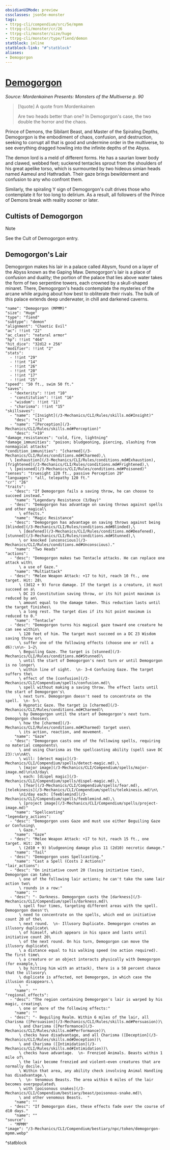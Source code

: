 ```yaml
---
obsidianUIMode: preview
cssclasses: json5e-monster
tags:
- ttrpg-cli/compendium/src/5e/mpmm
- ttrpg-cli/monster/cr/26
- ttrpg-cli/monster/size/huge
- ttrpg-cli/monster/type/fiend/demon
statblock: inline
statblock-link: "#^statblock"
aliases:
- Demogorgon
---
```

# [Demogorgon](3-Mechanics\CLI\Compendium\bestiary\npc/demogorgon-mpmm.md)
*Source: Mordenkainen Presents: Monsters of the Multiverse p. 90*  

> [!quote] A quote from Mordenkainen  
> 
> Are two heads better than one? In Demogorgon's case, the two double the horror and the chaos.

Prince of Demons, the Sibilant Beast, and Master of the Spiraling Depths, Demogorgon is the embodiment of chaos, confusion, and destruction, seeking to corrupt all that is good and undermine order in the multiverse, to see everything dragged howling into the infinite depths of the Abyss.

The demon lord is a meld of different forms. He has a saurian lower body and clawed, webbed feet; suckered tentacles sprout from the shoulders of his great apelike torso, which is surmounted by two hideous simian heads named Aameul and Hathradiah. Their gaze brings bewilderment and confusion to any who confront them.

Similarly, the spiraling Y sign of Demogorgon's cult drives those who contemplate it for too long to delirium. As a result, all followers of the Prince of Demons break with reality sooner or later.

## Cultists of Demogorgon

> [!note]
> See the Cult of Demogorgon entry.

## Demogorgon's Lair

Demogorgon makes his lair in a palace called Abysm, found on a layer of the Abyss known as the Gaping Maw. Demogorgon's lair is a place of confusion and duality; the portion of the palace that lies above water takes the form of two serpentine towers, each crowned by a skull-shaped minaret. There, Demogorgon's heads contemplate the mysteries of the arcane while arguing about how best to obliterate their rivals. The bulk of this palace extends deep underwater, in chill and darkened caverns.

```statblock
"name": "Demogorgon (MPMM)"
"size": "Huge"
"type": "fiend"
"subtype": "demon"
"alignment": "Chaotic Evil"
"ac": !!int "22"
"ac_class": "natural armor"
"hp": !!int "464"
"hit_dice": "32d12 + 256"
"modifier": !!int "2"
"stats":
  - !!int "29"
  - !!int "14"
  - !!int "26"
  - !!int "20"
  - !!int "17"
  - !!int "25"
"speed": "50 ft., swim 50 ft."
"saves":
  - "dexterity": !!int "10"
  - "constitution": !!int "16"
  - "wisdom": !!int "11"
  - "charisma": !!int "15"
"skillsaves":
  - "name": "[Insight](/3-Mechanics/CLI/Rules/skills.md#Insight)"
    "desc": "+11"
  - "name": "[Perception](/3-Mechanics/CLI/Rules/skills.md#Perception)"
    "desc": "+19"
"damage_resistances": "cold, fire, lightning"
"damage_immunities": "poison; bludgeoning, piercing, slashing from nonmagical attacks"
"condition_immunities": "[charmed](/3-Mechanics/CLI/Rules/conditions.md#Charmed),\
  \ [exhaustion](/3-Mechanics/CLI/Rules/conditions.md#Exhaustion), [frightened](/3-Mechanics/CLI/Rules/conditions.md#Frightened),\
  \ [poisoned](/3-Mechanics/CLI/Rules/conditions.md#Poisoned)"
"senses": "truesight 120 ft., passive Perception 29"
"languages": "all, telepathy 120 ft."
"cr": "26"
"traits":
  - "desc": "If Demogorgon fails a saving throw, he can choose to succeed instead."
    "name": "Legendary Resistance (3/Day)"
  - "desc": "Demogorgon has advantage on saving throws against spells and other magical\
      \ effects."
    "name": "Magic Resistance"
  - "desc": "Demogorgon has advantage on saving throws against being [blinded](/3-Mechanics/CLI/Rules/conditions.md#Blinded),\
      \ [deafened](/3-Mechanics/CLI/Rules/conditions.md#Deafened), [stunned](/3-Mechanics/CLI/Rules/conditions.md#Stunned),\
      \ or knocked [unconscious](/3-Mechanics/CLI/Rules/conditions.md#Unconscious)."
    "name": "Two Heads"
"actions":
  - "desc": "Demogorgon makes two Tentacle attacks. He can replace one attack with\
      \ a use of Gaze."
    "name": "Multiattack"
  - "desc": "Melee Weapon Attack: +17 to hit, reach 10 ft., one target. Hit: 28\
      \ (3d12 + 9) force damage. If the target is a creature, it must succeed on a\
      \ DC 23 Constitution saving throw, or its hit point maximum is reduced by an\
      \ amount equal to the damage taken. This reduction lasts until the target finishes\
      \ a long rest. The target dies if its hit point maximum is reduced to 0."
    "name": "Tentacle"
  - "desc": "Demogorgon turns his magical gaze toward one creature he can see within\
      \ 120 feet of him. The target must succeed on a DC 23 Wisdom saving throw or\
      \ suffer one of the following effects (choose one or roll a d6):\n\n- 1–2\
      \ Beguiling Gaze. The target is [stunned](/3-Mechanics/CLI/Rules/conditions.md#Stunned)\
      \ until the start of Demogorgon's next turn or until Demogorgon is no longer\
      \ within line of sight.  \n- 3–4 Confusing Gaze. The target suffers the\
      \ effect of the [confusion](/3-Mechanics/CLI/Compendium/spells/confusion.md)\
      \ spell without making a saving throw. The effect lasts until the start of Demogorgon's\
      \ next turn. Demogorgon doesn't need to concentrate on the spell.  \n- 5–\
      6 Hypnotic Gaze. The target is [charmed](/3-Mechanics/CLI/Rules/conditions.md#Charmed)\
      \ by Demogorgon until the start of Demogorgon's next turn. Demogorgon chooses\
      \ how the [charmed](/3-Mechanics/CLI/Rules/conditions.md#Charmed) target uses\
      \ its action, reaction, and movement.  "
    "name": "Gaze"
  - "desc": "Demogorgon casts one of the following spells, requiring no material components\
      \ and using Charisma as the spellcasting ability (spell save DC 23):\n\nAt\
      \ will: [detect magic](/3-Mechanics/CLI/Compendium/spells/detect-magic.md),\
      \ [major image](/3-Mechanics/CLI/Compendium/spells/major-image.md)\n\n3/day\
      \ each: [dispel magic](/3-Mechanics/CLI/Compendium/spells/dispel-magic.md),\
      \ [fear](/3-Mechanics/CLI/Compendium/spells/fear.md), [telekinesis](/3-Mechanics/CLI/Compendium/spells/telekinesis.md)\n\
      \n1/day each: [feeblemind](/3-Mechanics/CLI/Compendium/spells/feeblemind.md),\
      \ [project image](/3-Mechanics/CLI/Compendium/spells/project-image.md)"
    "name": "Spellcasting"
"legendary_actions":
  - "desc": "Demogorgon uses Gaze and must use either Beguiling Gaze or Confusing\
      \ Gaze."
    "name": "Gaze"
  - "desc": "Melee Weapon Attack: +17 to hit, reach 15 ft., one target. Hit: 20\
      \ (2d10 + 9) bludgeoning damage plus 11 (2d10) necrotic damage."
    "name": "Tail"
  - "desc": "Demogorgon uses Spellcasting."
    "name": "Cast a Spell (Costs 2 Actions)"
"lair_actions":
  - "desc": "On initiative count 20 (losing initiative ties), Demogorgon can take\
      \ one of the following lair actions; he can't take the same lair action two\
      \ rounds in a row:"
    "name": ""
  - "desc": "- Darkness. Demogorgon casts the [darkness](/3-Mechanics/CLI/Compendium/spells/darkness.md)\
      \ spell four times, targeting different areas with the spell. Demogorgon doesn't\
      \ need to concentrate on the spells, which end on initiative count 20 of the\
      \ next round.  \n- Illusory Duplicate. Demogorgon creates an illusory duplicate\
      \ of himself, which appears in his space and lasts until initiative count 20\
      \ of the next round. On his turn, Demogorgon can move the illusory duplicate\
      \ a distance equal to his walking speed (no action required). The first time\
      \ a creature or an object interacts physically with Demogorgon (for example,\
      \ by hitting him with an attack), there is a 50 percent chance that the illusory\
      \ duplicate is affected, not Demogorgon, in which case the illusion disappears.\
      \  "
    "name": ""
"regional_effects":
  - "desc": "The region containing Demogorgon's lair is warped by his magic, creating\
      \ one or more of the following effects:"
    "name": ""
  - "desc": "- Beguiling Realm. Within 6 miles of the lair, all Charisma ([Persuasion](/3-Mechanics/CLI/Rules/skills.md#Persuasion))\
      \ and Charisma ([Performance](/3-Mechanics/CLI/Rules/skills.md#Performance))\
      \ checks have disadvantage, and all Charisma ([Deception](/3-Mechanics/CLI/Rules/skills.md#Deception))\
      \ and Charisma ([Intimidation](/3-Mechanics/CLI/Rules/skills.md#Intimidation))\
      \ checks have advantage.  \n- Frenzied Animals. Beasts within 1 mile of\
      \ the lair become frenzied and violent—even creatures that are normally docile.\
      \ Within that area, any ability check involving Animal Handling has disadvantage.\
      \  \n- Venomous Beasts. The area within 6 miles of the lair becomes overpopulated\
      \ with [poisonous snakes](/3-Mechanics/CLI/Compendium/bestiary/beast/poisonous-snake.md)\
      \ and other venomous Beasts.  "
    "name": ""
  - "desc": "If Demogorgon dies, these effects fade over the course of d10 days."
    "name": ""
"source":
  - "MPMM"
"image": "/3-Mechanics/CLI/Compendium/bestiary/npc/token/demogorgon-mpmm.webp"
```
^statblock